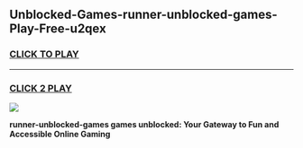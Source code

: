 
## Unblocked-Games-runner-unblocked-games-Play-Free-u2qex
<h3>
<a href="https://premium76.site?title=runner-unblocked-games&ref=23A">CLICK TO PLAY</a></h3>
<hr>

<h3>
<a href="https://premium76.site?title=runner-unblocked-games&ref=23A">CLICK 2 PLAY</a>
  
</h3>

<a href="https://premium76.site?title=runner-unblocked-games&ref=23A"><img src="https://clearcache.store/games.png"></a>


**runner-unblocked-games games unblocked: Your Gateway to Fun and Accessible Online Gaming**

